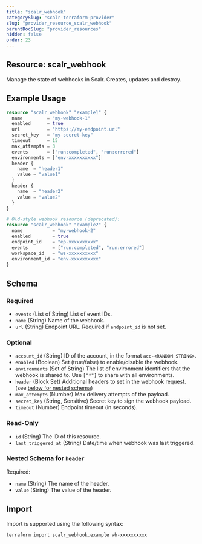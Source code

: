 ```yaml
---
title: "scalr_webhook"
categorySlug: "scalr-terraform-provider"
slug: "provider_resource_scalr_webhook"
parentDocSlug: "provider_resources"
hidden: false
order: 23
---
```

## Resource: scalr_webhook

Manage the state of webhooks in Scalr. Creates, updates and destroy.

## Example Usage

```terraform
resource "scalr_webhook" "example1" {
  name         = "my-webhook-1"
  enabled      = true
  url          = "https://my-endpoint.url"
  secret_key   = "my-secret-key"
  timeout      = 15
  max_attempts = 3
  events       = ["run:completed", "run:errored"]
  environments = ["env-xxxxxxxxxx"]
  header {
    name  = "header1"
    value = "value1"
  }
  header {
    name  = "header2"
    value = "value2"
  }
}

# Old-style webhook resource (deprecated):
resource "scalr_webhook" "example2" {
  name           = "my-webhook-2"
  enabled        = true
  endpoint_id    = "ep-xxxxxxxxxx"
  events         = ["run:completed", "run:errored"]
  workspace_id   = "ws-xxxxxxxxxx"
  environment_id = "env-xxxxxxxxxx"
}
```

<!-- schema generated by tfplugindocs -->
## Schema

### Required

- `events` (List of String) List of event IDs.
- `name` (String) Name of the webhook.
- `url` (String) Endpoint URL. Required if `endpoint_id` is not set.

### Optional

- `account_id` (String) ID of the account, in the format `acc-<RANDOM STRING>`.
- `enabled` (Boolean) Set (true/false) to enable/disable the webhook.
- `environments` (Set of String) The list of environment identifiers that the webhook is shared to. Use `["*"]` to share with all environments.
- `header` (Block Set) Additional headers to set in the webhook request. (see [below for nested schema](#nestedblock--header))
- `max_attempts` (Number) Max delivery attempts of the payload.
- `secret_key` (String, Sensitive) Secret key to sign the webhook payload.
- `timeout` (Number) Endpoint timeout (in seconds).

### Read-Only

- `id` (String) The ID of this resource.
- `last_triggered_at` (String) Date/time when webhook was last triggered.

<a id="nestedblock--header"></a>
### Nested Schema for `header`

Required:

- `name` (String) The name of the header.
- `value` (String) The value of the header.

## Import

Import is supported using the following syntax:

```shell
terraform import scalr_webhook.example wh-xxxxxxxxxx
```
